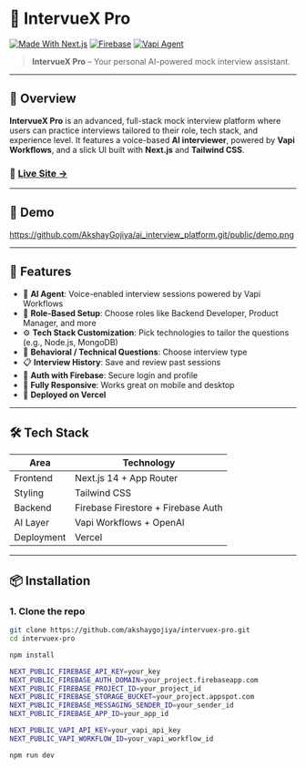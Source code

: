 # 🚀 IntervueX Pro

[![Made With Next.js](https://img.shields.io/badge/Made%20with-Next.js-000?logo=nextdotjs&logoColor=white)](https://nextjs.org/)
[![Firebase](https://img.shields.io/badge/Backend-Firebase-ffca28?logo=firebase&logoColor=000)](https://firebase.google.com/)
[![Vapi Agent](https://img.shields.io/badge/AI%20Agent-Vapi-blueviolet)](https://vapi.ai)

> **IntervueX Pro** – Your personal AI-powered mock interview assistant.

---

## 🌟 Overview

**IntervueX Pro** is an advanced, full-stack mock interview platform where users can practice interviews tailored to their role, tech stack, and experience level. It features a voice-based **AI interviewer**, powered by **Vapi Workflows**, and a slick UI built with **Next.js** and **Tailwind CSS**.

### 🔗 [Live Site →](https://intervuexpro.vercel.app)

---

## 🎥 Demo

https://github.com/AkshayGojiya/ai_interview_platform.git/public/demo.png

---

## 🔑 Features

- 🎤 **AI Agent**: Voice-enabled interview sessions powered by Vapi Workflows
- 🎯 **Role-Based Setup**: Choose roles like Backend Developer, Product Manager, and more
- ⚙️ **Tech Stack Customization**: Pick technologies to tailor the questions (e.g., Node.js, MongoDB)
- 🧠 **Behavioral / Technical Questions**: Choose interview type
- 📋 **Interview History**: Save and review past sessions
- 🔐 **Auth with Firebase**: Secure login and profile
- 🎨 **Fully Responsive**: Works great on mobile and desktop
- 🚀 **Deployed on Vercel**

---

## 🛠️ Tech Stack

| Area         | Technology                          |
|--------------|--------------------------------------|
| Frontend     | Next.js 14 + App Router              |
| Styling      | Tailwind CSS                         |
| Backend      | Firebase Firestore + Firebase Auth   |
| AI Layer     | Vapi Workflows + OpenAI              |
| Deployment   | Vercel                               |

---

## 📦 Installation

### 1. Clone the repo

```bash
git clone https://github.com/akshaygojiya/intervuex-pro.git
cd intervuex-pro

npm install

NEXT_PUBLIC_FIREBASE_API_KEY=your_key
NEXT_PUBLIC_FIREBASE_AUTH_DOMAIN=your_project.firebaseapp.com
NEXT_PUBLIC_FIREBASE_PROJECT_ID=your_project_id
NEXT_PUBLIC_FIREBASE_STORAGE_BUCKET=your_project.appspot.com
NEXT_PUBLIC_FIREBASE_MESSAGING_SENDER_ID=your_sender_id
NEXT_PUBLIC_FIREBASE_APP_ID=your_app_id

NEXT_PUBLIC_VAPI_API_KEY=your_vapi_api_key
NEXT_PUBLIC_VAPI_WORKFLOW_ID=your_vapi_workflow_id

npm run dev
